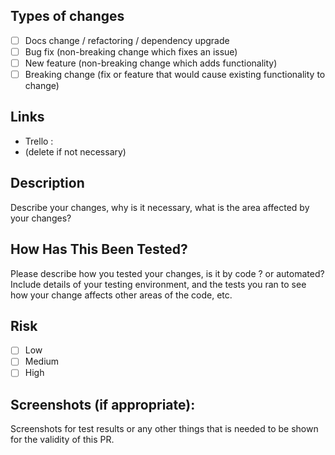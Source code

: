 ## Types of changes
<!--- What type of changes does your code introduce? Put an `x` in all the boxes that apply: -->
- [ ] Docs change / refactoring / dependency upgrade
- [ ] Bug fix (non-breaking change which fixes an issue)
- [ ] New feature (non-breaking change which adds functionality)
- [ ] Breaking change (fix or feature that would cause existing functionality to change)

## Links

- Trello :
- <Other> (delete if not necessary)

## Description

Describe your changes, why is it necessary, what is the area affected by your changes?

## How Has This Been Tested?

Please describe how you tested your changes, is it by code ? or automated?
Include details of your testing environment, and the tests you ran to
see how your change affects other areas of the code, etc.

## Risk
<!--- What type of Risks does your code introduce? Put an `x` in all the boxes that apply: -->
- [ ] Low
- [ ] Medium
- [ ] High

## Screenshots (if appropriate):

Screenshots for test results or any other things that is needed to be shown for the validity of this PR.